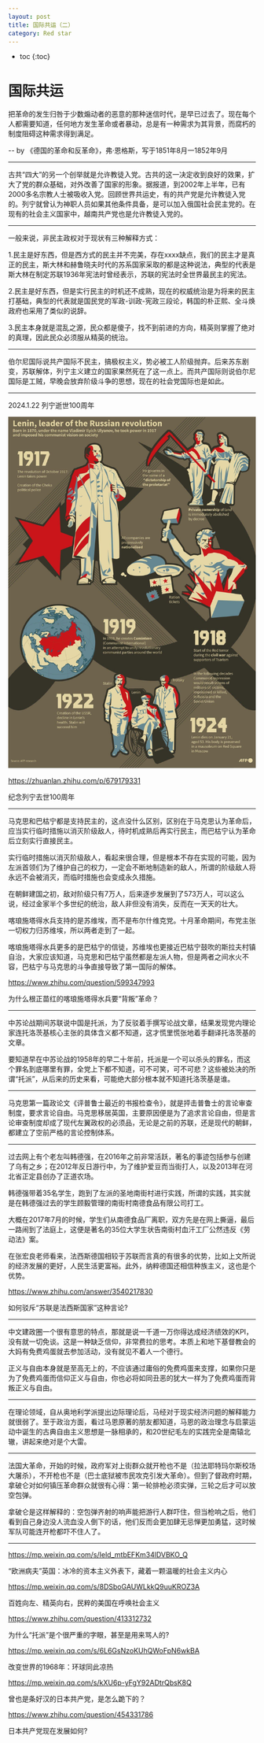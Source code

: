 ```yaml
---
layout: post
title: 国际共运（二）
category: Red star 
---
```


* toc
{:toc}

# 国际共运

把革命的发生归咎于少数煽动者的恶意的那种迷信时代，是早已过去了。现在每个人都需要知道，任何地方发生革命或者暴动，总是有一种需求为其背景，而腐朽的制度阻碍这种需求得到满足。

-- by 《德国的革命和反革命》，弗·恩格斯，写于1851年8月一1852年9月

---

古共“四大”的另一个创举就是允许教徒入党。古共的这一决定收到良好的效果，扩大了党的群众基础，对外改善了国家的形象。据报道，到2002年上半年，已有2000多名宗教人士被吸收入党。回顾世界共运史，有的共产党是允许教徒入党的。列宁就曾认为神职人员如果其他条件具备，是可以加入俄国社会民主党的。在现有的社会主义国家中，越南共产党也是允许教徒入党的。

---

一般来说，非民主政权对于现状有三种解释方式：

1.民主是好东西，但是西方式的民主并不完美，存在xxxx缺点，我们的民主才是真正的民主，斯大林和赫鲁晓夫时代的苏系国家采取的都是这种说法，典型的代表是斯大林在制定苏联1936年宪法时曾经表示，苏联的宪法时全世界最民主的宪法。

2.民主是好东西，但是实行民主的时机还不成熟，现在的权威统治是为将来的民主打基础，典型的代表就是国民党的军政-训政-宪政三段论，韩国的朴正熙、全斗焕政府也采用了类似的说辞。

3.民主本身就是混乱之源，民众都是傻子，找不到前进的方向，精英则掌握了绝对的真理，因此民众必须服从精英的统治。

---

伯尔尼国际说共产国际不民主，搞极权主义，势必被工人阶级抛弃。后来苏东剧变，苏联解体，列宁主义建立的国家果然死在了这一点上。而共产国际则说伯尔尼国际是工贼，早晚会放弃阶级斗争的思想，现在的社会党国际也是如此。

---

2024.1.22 列宁逝世100周年

![](/images/img5/Lenin.jpg)

https://zhuanlan.zhihu.com/p/679179331

纪念列宁去世100周年

---

马克思和巴枯宁都是支持民主的，这点没什么区别，区别在于马克思认为革命后，应当实行临时措施以消灭阶级敌人，待时机成熟后再实行民主，而巴枯宁认为革命后立刻实行直接民主。

实行临时措施以消灭阶级敌人，看起来很合理，但是根本不存在实现的可能，因为左派首领们为了维护自己的权力，一定会不断地制造新的敌人，所谓的阶级敌人将永远不会被消灭，而临时措施也会变成永久措施。

在朝鲜建国之初，敌对阶级只有7万人，后来逐步发展到了573万人，可以这么说，经过金家半个多世纪的统治，敌人非但没有消失，反而在一天天的壮大。

喀琅施塔得水兵支持的是苏维埃，而不是布尔什维克党。十月革命期间，布党主张一切权力归苏维埃，所以两者走到了一起。

喀琅施塔得水兵更多的是巴枯宁的信徒，苏维埃也更接近巴枯宁鼓吹的斯拉夫村镇自治，大家应该知道，马克思和巴枯宁虽然都是左派人物，但是两者之间水火不容，巴枯宁与马克思的斗争直接导致了第一国际的解体。

https://www.zhihu.com/question/599347993

为什么根正苗红的喀琅施塔得水兵要“背叛”革命？

---

中苏论战期间苏联说中国是托派，为了反驳着手撰写论战文章，结果发现党内理论家连托洛茨基核心主张的具体含义都不知道，这才慌里慌张地着手翻译托洛茨基的文章。

要知道早在中苏论战的1958年的早二十年前，托派是一个可以杀头的罪名，而这个罪名到底哪里有罪，全党上下都不知道，可不可笑，可不可悲？这些被处决的所谓“托派”，从后来的历史来看，可能绝大部分根本就不知道托洛茨基是谁。

---

马克思第一篇政论文《评普鲁士最近的书报检查令》，就是抨击普鲁士的言论审查制度，要求言论自由。马克思移居英国，主要原因便是为了追求言论自由，但是言论审查制度却成了现代左翼政权的必须品，无论是之前的苏联，还是现代的朝鲜，都建立了空前严格的言论控制体系。

---

过去网上有个老左叫韩德强，在2016年之前非常活跃，著名的事迹包括参与创建了乌有之乡；在2012年反日游行中，为了维护爱豆而当街打人，以及2013年在河北省正定县创办了正道农场。

韩德强带着35名学生，跑到了左派的圣地南街村进行实践，所谓的实践，其实就是在韩德强过去的学生顾毅管理的南街村南德食品有限公司打工。

大概在2017年7月的时候，学生们从南德食品厂离职，双方先是在网上撕逼，最后一路闹到了法庭上，这便是著名的35位大学生状告南街村血汗工厂公然违反《劳动法》案。

在张宏良老师看来，法西斯德国相较于苏联而言真的有很多的优势，比如上文所说的经济发展的更好，人民生活更富裕。此外，纳粹德国还相信种族主义，这也是个优势。

https://www.zhihu.com/answer/3540217830

如何驳斥“苏联是法西斯国家”这种言论?

---

中文建政圈一个很有意思的特点，那就是说一千道一万你得达成经济绩效的KPI，没有就一切免谈。这是一种缺乏信仰，非常费拉的思考。本质上和地下基督教会的大妈有免费鸡蛋就去参加活动，没有就见不着人一个德行。

正义与自由本身就是至高无上的，不应该通过庸俗的免费鸡蛋来支撑，如果你只是为了免费鸡蛋而信仰正义与自由，你也必将如同丑恶的犹大一样为了免费鸡蛋而背叛正义与自由。

---

在理论领域，自从奥地利学派提出边际理论后，马经对于现实经济问题的解释能力就很弱了。至于政治方面，看过马恩原著的朋友都知道，马恩的政治理念与启蒙运动中诞生的古典自由主义思想是一脉相承的，和20世纪毛左的实践完全是南辕北辙，讲起来绝对是个大雷。

---

法国大革命，开始的时候，政府军对上街群众就开枪也不是（拉法耶特玛尔斯校场大屠杀），不开枪也不是（巴士底狱被市民攻克引发大革命）。但到了督政府时期，拿破仑对如何镇压革命群众就很有心得：第一轮排枪必须实弹，三轮之后才可以放空包弹。

拿破仑是这样解释的：空包弹齐射的响声能把游行人群吓住，但当枪响之后，他们看到自己身边没人流血没人倒下的话，他们反而会更加肆无忌惮更加勇猛，这时候军队可能连开枪都吓不住人了。

---

https://mp.weixin.qq.com/s/Ield_mtbEFKm34lDVBKO_Q

“欧洲病夫”英国：冰冷的资本主义外表下，藏着一颗温暖的社会主义内心

https://mp.weixin.qq.com/s/8DSboGAUWLkkQ9uuKROZ3A

百姓向左、精英向右，民粹的美国在呼唤社会主义

https://www.zhihu.com/question/413312732

为什么“托派”是个很严重的字眼，甚至是用来骂人的?

https://mp.weixin.qq.com/s/6L6GsNzoKUhQWoFpN6wkBA

改变世界的1968年：环球同此凉热

https://mp.weixin.qq.com/s/kXU6p-yFgY92ADtrQbsK8Q

曾也是条好汉的日本共产党，是怎么跪下的？

https://www.zhihu.com/question/454331786

日本共产党现在发展如何?
